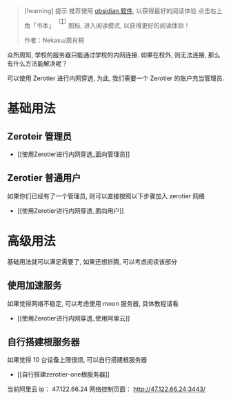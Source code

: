 
>[!warning] 提示
>推荐使用 [obsidian 软件](https://obsidian.md/), 以获得最好的阅读体验
>点击右上角「书本」![](https://raw.githubusercontent.com/Nekasu/Blog_pics/main/20240910163022.png)图标, 进入阅读模式, 以获得更好的阅读体验！
>
>作者：Nekasu/周肖桐

众所周知, 学校的服务器只能通过学校的内网连接. 如果在校外, 则无法连接, 那么有什么方法能解决呢？

可以使用 Zerotier 进行内网穿透, 为此, 我们需要一个 Zerotier 的账户充当管理员. 

# 基础用法

## Zeroteir 管理员

- [[使用Zerotier进行内网穿透_面向管理员]]

## Zerotier 普通用户

如果你们已经有了一个管理员, 则可以直接按照以下步骤加入 zerotier 网络
- [[使用Zerotier进行内网穿透_面向用户]]

# 高级用法

基础用法就可以满足需要了, 如果还想折腾, 可以考虑阅读该部分

## 使用加速服务

如果觉得网络不稳定, 可以考虑使用 moon 服务器, 具体教程请看
- [[使用Zerotier进行内网穿透_使用阿里云]]

## 自行搭建根服务器

如果觉得 10 台设备上限很烦, 可以自行搭建根服务器
- [[自行搭建zerotier-one根服务器]]

当前阿里云 ip： 47.122.66.24
网络控制页面： http://47.122.66.24:3443/